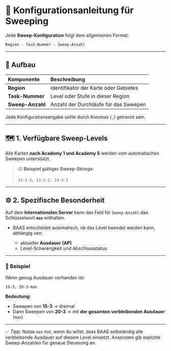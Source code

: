 
# 🧹 Konfigurationsanleitung für Sweeping

Jede **Sweep-Konfiguration** folgt dem allgemeinen Format:

```
Region - Task-Nummer - Sweep-Anzahl
```

---

## 🧩 Aufbau

| Komponente       | Beschreibung                          |
| :--------------- | :------------------------------------ |
| **Region**       | Identifikator der Karte oder Gebietes |
| **Task-Nummer**  | Level oder Stufe in dieser Region     |
| **Sweep-Anzahl** | Anzahl der Durchläufe für das Sweepen |

Jede Konfigurationsangabe sollte durch Kommas (`,`) getrennt sein.

---

## 🗺️ 1. Verfügbare Sweep-Levels

Alle Karten **nach Academy 1 und Academy 5** werden vom automatischen Sweepen unterstützt.

> 🟡 **Beispiel gültiger Sweep-Strings:**
>
> ```
> 12-1-3, 13-2-2, 14-4-1
> ```

---

## ⚙️ 2. Spezifische Besonderheit

Auf dem **Internationalen Server** kann das Feld für `Sweep-Anzahl` das Schlüsselwort **`max`** enthalten.

* BAAS entscheidet automatisch, ob das Level beendet werden kann, abhängig von:

    * aktueller **Ausdauer (AP)**
    * Level-Schwierigkeit und Abschlussstatus

---

### 🧮 Beispiel

Wenn genug Ausdauer vorhanden ist:

```
15-3, 20-3-max
```

**Bedeutung:**

* Sweepen von **15-3** → dreimal
* Dann Sweepen von **20-3** → mit **der gesamten verbleibenden Ausdauer** (`max`)

---

✅ *Tipp:* Nutze `max` nur, wenn du willst, dass BAAS selbständig alle verbleibende Ausdauer auf diesem Level einsetzt. Ansonsten gib explizite Sweep-Anzahlen für genaue Steuerung an.
